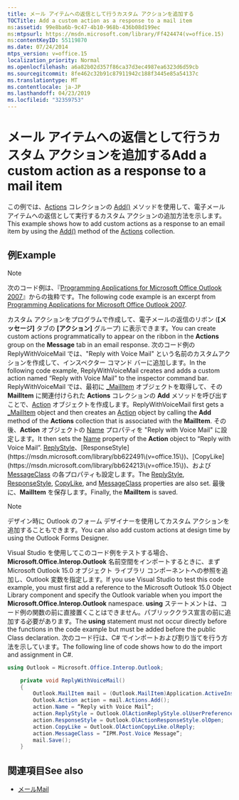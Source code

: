 ```yaml
---
title: メール アイテムへの返信として行うカスタム アクションを追加する
TOCTitle: Add a custom action as a response to a mail item
ms:assetid: 99e8ba6b-9c47-4b10-968b-436b08d199ec
ms:mtpsurl: https://msdn.microsoft.com/library/Ff424474(v=office.15)
ms:contentKeyID: 55119870
ms.date: 07/24/2014
mtps_version: v=office.15
localization_priority: Normal
ms.openlocfilehash: a6a82b02d357f86ca37d3ec4987ea6323d6d59cb
ms.sourcegitcommit: 8fe462c32b91c87911942c188f3445e85a54137c
ms.translationtype: MT
ms.contentlocale: ja-JP
ms.lasthandoff: 04/23/2019
ms.locfileid: "32359753"
---
```

# <a name="add-a-custom-action-as-a-response-to-a-mail-item"></a><span data-ttu-id="0334d-102">メール アイテムへの返信として行うカスタム アクションを追加する</span><span class="sxs-lookup"><span data-stu-id="0334d-102">Add a custom action as a response to a mail item</span></span>

<span data-ttu-id="0334d-103">この例では、[Actions](https://msdn.microsoft.com/library/bb611963\(v=office.15\)) コレクションの [Add()](https://msdn.microsoft.com/library/bb612077\(v=office.15\)) メソッドを使用して、電子メール アイテムへの返信として実行するカスタム アクションの追加方法を示します。</span><span class="sxs-lookup"><span data-stu-id="0334d-103">This example shows how to add custom actions as a response to an email item by using the [Add()](https://msdn.microsoft.com/library/bb612077\(v=office.15\)) method of the [Actions](https://msdn.microsoft.com/library/bb611963\(v=office.15\)) collection.</span></span>

## <a name="example"></a><span data-ttu-id="0334d-104">例</span><span class="sxs-lookup"><span data-stu-id="0334d-104">Example</span></span>

> [!NOTE] 
> <span data-ttu-id="0334d-105">次のコード例は、『[Programming Applications for Microsoft Office Outlook 2007](https://www.amazon.com/gp/product/0735622493?ie=UTF8&tag=msmsdn-20&linkCode=as2&camp=1789&creative=9325&creativeASIN=0735622493)』からの抜粋です。</span><span class="sxs-lookup"><span data-stu-id="0334d-105">The following code example is an excerpt from [Programming Applications for Microsoft Office Outlook 2007](https://www.amazon.com/gp/product/0735622493?ie=UTF8&tag=msmsdn-20&linkCode=as2&camp=1789&creative=9325&creativeASIN=0735622493).</span></span>


<span data-ttu-id="0334d-106">カスタム アクションをプログラムで作成して、電子メールの返信のリボン (**[メッセージ]** タブの **[アクション]** グループ) に表示できます。</span><span class="sxs-lookup"><span data-stu-id="0334d-106">You can create custom actions programmatically to appear on the ribbon in the **Actions** group on the **Message** tab in an email response.</span></span> <span data-ttu-id="0334d-107">次のコード例の ReplyWithVoiceMail では、"Reply with Voice Mail" という名前のカスタムアクションを作成して、インスペクター コマンド バーに追加します。</span><span class="sxs-lookup"><span data-stu-id="0334d-107">In the following code example, ReplyWithVoiceMail creates and adds a custom action named “Reply with Voice Mail” to the inspector command bar.</span></span> <span data-ttu-id="0334d-108">ReplyWithVoiceMail では、最初に [\_MailItem](https://msdn.microsoft.com/library/bb610623\(v=office.15\)) オブジェクトを取得して、その **MailItem** に関連付けられた **Actions** コレクションの **Add** メソッドを呼び出すことで、[Action](https://msdn.microsoft.com/library/bb646971\(v=office.15\)) オブジェクトを作成します。</span><span class="sxs-lookup"><span data-stu-id="0334d-108">ReplyWithVoiceMail first gets a [\_MailItem](https://msdn.microsoft.com/library/bb610623\(v=office.15\)) object and then creates an [Action](https://msdn.microsoft.com/library/bb646971\(v=office.15\)) object by calling the **Add** method of the **Actions** collection that is associated with the **MailItem**.</span></span> <span data-ttu-id="0334d-109">その後、**Action** オブジェクトの [Name](https://msdn.microsoft.com/library/bb624053\(v=office.15\)) プロパティを "Reply with Voice Mail" に設定します。</span><span class="sxs-lookup"><span data-stu-id="0334d-109">It then sets the [Name](https://msdn.microsoft.com/library/bb624053\(v=office.15\)) property of the **Action** object to “Reply with Voice Mail”.</span></span> <span data-ttu-id="0334d-110">[ReplyStyle](https://msdn.microsoft.com/library/bb624278\(v=office.15\))、[ResponseStyle](https://msdn.microsoft.com/library/bb622491\(v=office.15\))、[CopyLike](https://msdn.microsoft.com/library/bb624213\(v=office.15\))、および [MessageClass](https://msdn.microsoft.com/library/bb624391\(v=office.15\)) の各プロパティも設定します。</span><span class="sxs-lookup"><span data-stu-id="0334d-110">The [ReplyStyle](https://msdn.microsoft.com/library/bb624278\(v=office.15\)), [ResponseStyle](https://msdn.microsoft.com/library/bb622491\(v=office.15\)), [CopyLike](https://msdn.microsoft.com/library/bb624213\(v=office.15\)), and [MessageClass](https://msdn.microsoft.com/library/bb624391\(v=office.15\)) properties are also set.</span></span> <span data-ttu-id="0334d-111">最後に、**MailItem** を保存します。</span><span class="sxs-lookup"><span data-stu-id="0334d-111">Finally, the **MailItem** is saved.</span></span>


> [!NOTE]
> <span data-ttu-id="0334d-112">デザイン時に Outlook のフォーム デザイナーを使用してカスタム アクションを追加することもできます。</span><span class="sxs-lookup"><span data-stu-id="0334d-112">You can also add custom actions at design time by using the Outlook Forms Designer.</span></span>


<span data-ttu-id="0334d-113">Visual Studio を使用してこのコード例をテストする場合、**Microsoft.Office.Interop.Outlook** 名前空間をインポートするときに、まず Microsoft Outlook 15.0 オブジェクト ライブラリ コンポーネントへの参照を追加し、Outlook 変数を指定します。</span><span class="sxs-lookup"><span data-stu-id="0334d-113">If you use Visual Studio to test this code example, you must first add a reference to the Microsoft Outlook 15.0 Object Library component and specify the Outlook variable when you import the **Microsoft.Office.Interop.Outlook** namespace.</span></span> <span data-ttu-id="0334d-114">**using** ステートメントは、コード例の関数の前に直接置くことはできません。パブリッククラス宣言の前に追加する必要があります。</span><span class="sxs-lookup"><span data-stu-id="0334d-114">The **using** statement must not occur directly before the functions in the code example but must be added before the public Class declaration.</span></span> <span data-ttu-id="0334d-115">次のコード行は、C\# でインポートおよび割り当てを行う方法を示しています。</span><span class="sxs-lookup"><span data-stu-id="0334d-115">The following line of code shows how to do the import and assignment in C\#.</span></span>

```csharp
using Outlook = Microsoft.Office.Interop.Outlook;

    private void ReplyWithVoiceMail()
    {
        Outlook.MailItem mail = (Outlook.MailItem)Application.ActiveInspector().CurrentItem;
        Outlook.Action action = mail.Actions.Add();
        action.Name = “Reply with Voice Mail”;
        action.ReplyStyle = Outlook.OlActionReplyStyle.olUserPreference;
        action.ResponseStyle = Outlook.OlActionResponseStyle.olOpen;
        action.CopyLike = Outlook.OlActionCopyLike.olReply;
        action.MessageClass = “IPM.Post.Voice Message”;
        mail.Save();
    }
```

## <a name="see-also"></a><span data-ttu-id="0334d-116">関連項目</span><span class="sxs-lookup"><span data-stu-id="0334d-116">See also</span></span>

- [<span data-ttu-id="0334d-117">メール</span><span class="sxs-lookup"><span data-stu-id="0334d-117">Mail</span></span>](mail.md)

